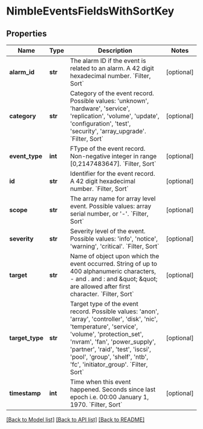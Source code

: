 # NimbleEventsFieldsWithSortKey

## Properties
Name | Type | Description | Notes
------------ | ------------- | ------------- | -------------
**alarm_id** | **str** | The alarm ID if the event is related to an alarm. A 42 digit hexadecimal number. &#x60;Filter, Sort&#x60; | [optional] 
**category** | **str** | Category of the event record. Possible values: &#39;unknown&#39;, &#39;hardware&#39;, &#39;service&#39;, &#39;replication&#39;, &#39;volume&#39;, &#39;update&#39;, &#39;configuration&#39;, &#39;test&#39;, &#39;security&#39;, &#39;array_upgrade&#39;. &#x60;Filter, Sort&#x60; | [optional] 
**event_type** | **int** | FType of the event record. Non-negative integer in range [0,2147483647]. &#x60;Filter, Sort&#x60; | [optional] 
**id** | **str** | Identifier for the event record. A 42 digit hexadecimal number. &#x60;Filter, Sort&#x60; | [optional] 
**scope** | **str** | The array name for array level event. Possible values: array serial number, or &#39;-&#39;. &#x60;Filter, Sort&#x60; | [optional] 
**severity** | **str** | Severity level of the event. Possible values: &#39;info&#39;, &#39;notice&#39;, &#39;warning&#39;, &#39;critical&#39;. &#x60;Filter, Sort&#x60; | [optional] 
**target** | **str** | Name of object upon which the event occurred. String of up to 400 alphanumeric characters, - and . and : and \&quot; \&quot; are allowed after first character. &#x60;Filter, Sort&#x60; | [optional] 
**target_type** | **str** | Target type of the event record. Possible values: &#39;anon&#39;, &#39;array&#39;, &#39;controller&#39;, &#39;disk&#39;, &#39;nic&#39;, &#39;temperature&#39;, &#39;service&#39;, &#39;volume&#39;, &#39;protection_set&#39;, &#39;nvram&#39;, &#39;fan&#39;, &#39;power_supply&#39;, &#39;partner&#39;, &#39;raid&#39;, &#39;test&#39;, &#39;iscsi&#39;, &#39;pool&#39;, &#39;group&#39;, &#39;shelf&#39;, &#39;ntb&#39;, &#39;fc&#39;, &#39;initiator_group&#39;. &#x60;Filter, Sort&#x60; | [optional] 
**timestamp** | **int** | Time when this event happened. Seconds since last epoch i.e. 00:00 January 1, 1970. &#x60;Filter, Sort&#x60; | [optional] 

[[Back to Model list]](../README.md#documentation-for-models) [[Back to API list]](../README.md#documentation-for-api-endpoints) [[Back to README]](../README.md)


